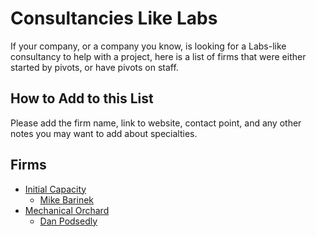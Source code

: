 # Consultancies Like Labs

If your company, or a company you know, is looking for a Labs-like consultancy to help with a project, here is a list of firms that were either started by pivots, or have pivots on staff.

## How to Add to this List

Please add the firm name, link to website, contact point, and any other notes you may want to add about specialties.

## Firms

- [Initial Capacity](https://www.initialcapacity.io/)
  - [Mike Barinek](https://www.linkedin.com/in/barinek/)
- [Mechanical Orchard](https://www.mechanical-orchard.com/)
  - [Dan Podsedly](https://www.linkedin.com/in/dan-podsedly-9945996/)